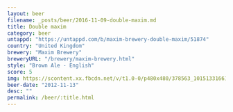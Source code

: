 ```yaml
---
layout: beer
filename: _posts/beer/2016-11-09-double-maxim.md
title: Double maxim
category: beer
untappd: "https://untappd.com/b/maxim-brewery-double-maxim/51874"
country: "United Kingdom"
brewery: "Maxim Brewery"
breweryURL: "/brewery/maxim-brewery.html"
style: "Brown Ale - English"
score: 5
img: https://scontent.xx.fbcdn.net/v/t1.0-0/p480x480/378563_10151331661023745_1836111728_n.jpg?oh=5d64480b76b740be915cb4f4f4098675&oe=5AB282B4
beer-date: "2012-11-13"
desc: ""
permalink: /beer/:title.html
---
```

